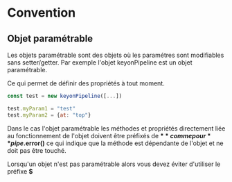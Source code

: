 # Convention


## Objet paramétrable

Les objets paramétrable sont des objets où les paramétres sont modifiables sans setter/getter. Par exemple l'objet keyonPipeline est un objet paramétrable.

Ce qui permet de définir des propriétés à tout moment.


```js
const test = new keyonPipeline([...])

test.myParam1 = "test"
test.myParam2 = {at: "top"}
```

Dans le cas l'objet paramétrable les méthodes et propriétés directement liée au fonctionnement de l'objet doivent être préfixés de **$** comme pour **pipe.$error()** ce qui indique que la méthode est dépendante de l'objet et ne doit pas être touché.

Lorsqu'un objet n'est pas paramétrable alors vous devez éviter d'utiliser le préfixe **$**
